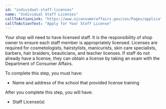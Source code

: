 ```yaml
---
id: "individual-staff-licenses"
name: "Individual Staff Licenses"
callToActionLink: "https://www.njconsumeraffairs.gov/cos/Pages/applications.aspx"
callToActionText: "Apply for Your Staff License"
---
```


Your shop will need to have licensed staff.  It is the responsibility of shop owner to ensure each staff member is appropriately licensed. Licenses are required for cosmetologists, hairstylists, manicurists, skin care specialists, barbers, hair braiders, beauticians, and teacher licenses. If staff do not already have a license, they can obtain a license by taking an exam with  the Department of Consumer Affairs.
        
To complete this step, you must have:
- Name and address of the school that provided license training

After you complete this step, you will have:
- Staff License(s)

